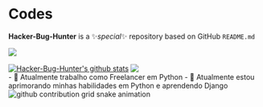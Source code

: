 # Codes

**Hacker-Bug-Hunter** is a ✨_special_✨ repository based on GitHub `README.md`
<p>
 <picture>
 <source
 srcset="https://github-readme-stats.vercel.app/api?username=Hacker-Bug-Hunter&show_icons=true&theme=dark"
 media="(prefers-color-scheme: drk)"
 />
 <source
 srcset="https://github-readme-stats.vercel.app/api?username=Hacker-Bug-Hunter&show_icons=true"
 media="(prefers-color-scheme: light), (prefers-color-scheme: liht)"
 />
 <img src="https://github-readme-stats.vercel.app/api?username=Hacker-Bug-Hunter&show_icons=true&theme=cobalt" />
</picture>
</p>

<div width='100%' display='flex'>
<a href="https://github.com/Hacker-Bug-Hunter/github-readme-stats">
<img align="center" src="https://github-readme-stats.vercel.app/api?username=Hacker-Bug-Hunter&show_icons=true&include_all_commits=true&theme=gotham" alt="Hacker-Bug-Hunter's github stats" /></a>
<a href="https://github.com/Hacker-Bug-Hunter/github-readme-stats">
<img heigth= "100%"align="center" src="https://github-readme-stats.vercel.app/api/top-langs/?username=Hacker-Bug-Hunter&include_all_commits=true&layout=compact&theme=gotham"/></a>
  <!--midnight-purple-->
  <!--gotham-->
</div>
- 🔭 Atualmente trabalho como Freelancer em Python
- 🌱 Atualmente estou aprimorando minhas habilidades em Python e aprendendo Django
<picture>
  <source
    media="(prefers-color-scheme: dark)"
    srcset="https://raw.githubusercontent.com/Hacker-Bug-Hunter/Hacker-Bug-Hunter/output/github-contribution-grid-snake-dark.svg"
  />
  <source
    media="(prefers-color-scheme: light)"
    srcset="https://raw.githubusercontent.com/Hacker-Bug-Hunter/Hacker-Bug-Hunter/output/github-contribution-grid-snake.svg"
  />
  <img
    alt="github contribution grid snake animation"
    src="https://raw.githubusercontent.com/Hacker-Bug-Hunter/output/github-contribution-grid-snake.svg"
  />
</picture>
